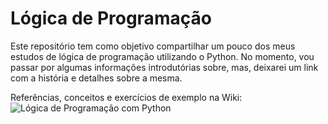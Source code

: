 # Lógica de Programação 

Este repositório tem como objetivo compartilhar um pouco dos meus estudos de lógica de programação utilizando o Python. No momento, vou passar por algumas informações introdutórias sobre, mas, deixarei um link com a história e detalhes sobre a mesma. 

Referências, conceitos e exercícios de exemplo na Wiki:
![Lógica de Programação com Python](https://github.com/LilianMS/estudos-logica-com-python/wiki)
